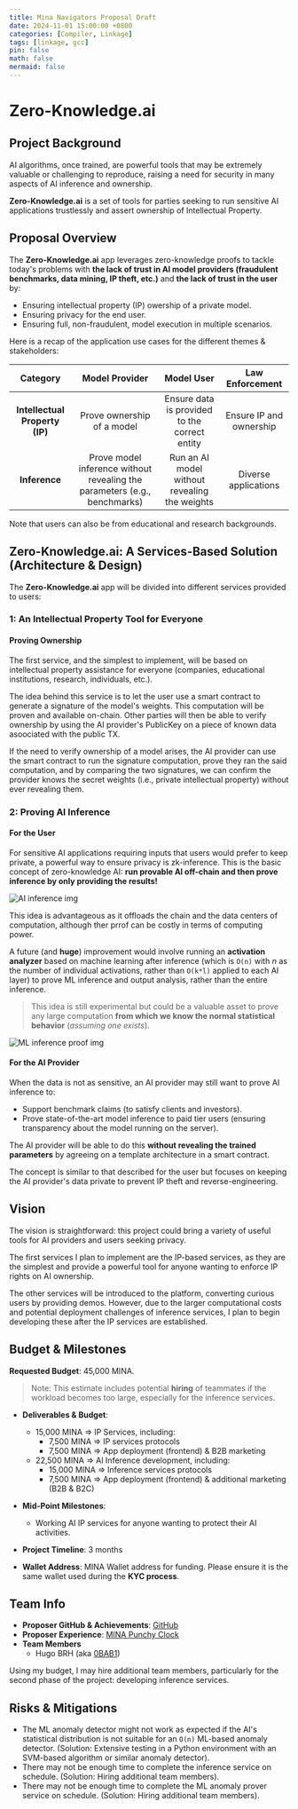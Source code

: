 ```yaml
---
title: Mina Navigators Proposal Draft
date: 2024-11-01 15:00:00 +0800
categories: [Compiler, Linkage]
tags: [linkage, gcc]
pin: false
math: false
mermaid: false
---
```


# Zero-Knowledge.ai

## Project Background

AI algorithms, once trained, are powerful tools that may be extremely valuable or challenging to reproduce, raising a need for security in many aspects of AI inference and ownership.

**Zero-Knowledge.ai** is a set of tools for parties seeking to run sensitive AI applications trustlessly and assert ownership of Intellectual Property.

## Proposal Overview

The **Zero-Knowledge.ai** app leverages zero-knowledge proofs to tackle today's problems with **the lack of trust in AI model providers (fraudulent benchmarks, data mining, IP theft, etc.)** and **the lack of trust in the user** by:

- Ensuring intellectual property (IP) owership of a private model.
- Ensuring privacy for the end user.
- Ensuring full, non-fraudulent, model execution in multiple scenarios.

Here is a recap of the application use cases for the different themes & stakeholders:

| Category     | Model Provider | Model User                       | Law Enforcement                |
|:------------:|:--------------:|:---------------------------------:|:-------------------------------:|
| **Intellectual Property (IP)**       | Prove ownership of a model | Ensure data is provided to the correct entity  | Ensure IP and ownership |
| **Inference**| Prove model inference without revealing the parameters (e.g., benchmarks) | Run an AI model without revealing the weights | Diverse applications |

Note that users can also be from educational and research backgrounds.

## **Zero-Knowledge.ai**: A Services-Based Solution (Architecture & Design)

The **Zero-Knowledge.ai** app will be divided into different services provided to users:

### 1: An Intellectual Property Tool for Everyone

#### Proving Ownership

The first service, and the simplest to implement, will be based on intellectual property assistance for everyone (companies, educational institutions, research, individuals, etc.).

The idea behind this service is to let the user use a smart contract to generate a signature of the model's weights. This computation will be proven and available on-chain. Other parties will then be able to verify ownership by using the AI provider's PublicKey on a piece of known data asoociated with the public TX.

If the need to verify ownership of a model arises, the AI provider can use the smart contract to run the signature computation, prove they ran the said computation, and by comparing the two signatures, we can confirm the provider knows the secret weights (i.e., private intellectual property) without ever revealing them.

### 2: Proving AI Inference

#### For the User

For sensitive AI applications requiring inputs that users would prefer to keep private, a powerful way to ensure privacy is zk-inference. This is the basic concept of zero-knowledge AI: **run provable AI off-chain and then prove inference by only providing the results!**

![AI inference img](https://image.noelshack.com/fichiers/2024/44/5/1730466190-capture-d-cran-du-2024-11-01-14-02-38.png)

This idea is advantageous as it offloads the chain and the data centers of computation, although ther prrof can be costly in terms of computing power.

A future (and **huge**) improvement would involve running an **activation analyzer** based on machine learning after inference (which is ```O(n)``` with _n_ as the number of individual activations, rather than ```O(k*l)``` applied to each AI layer) to prove ML inference and output analysis, rather than the entire inference.

> This idea is still experimental but could be a valuable asset to prove any large computation **from which we know the normal statistical behavior** (*assuming one exists*).

![ML inference proof img](https://image.noelshack.com/fichiers/2024/44/5/1730466475-capture-d-cran-du-2024-11-01-14-07-43.png)

#### For the AI Provider

When the data is not as sensitive, an AI provider may still want to prove AI inference to:

- Support benchmark claims (to satisfy clients and investors).
- Prove state-of-the-art model inference to paid tier users (ensuring transparency about the model running on the server).

The AI provider will be able to do this **without revealing the trained parameters** by agreeing on a template architecture in a smart contract.

The concept is similar to that described for the user but focuses on keeping the AI provider's data private to prevent IP theft and reverse-engineering.

## Vision

The vision is straightforward: this project could bring a variety of useful tools for AI providers and users seeking privacy.

The first services I plan to implement are the IP-based services, as they are the simplest and provide a powerful tool for anyone wanting to enforce IP rights on AI ownership.

The other services will be introduced to the platform, converting curious users by providing demos. However, due to the larger computational costs and potential deployment challenges of inference services, I plan to begin developing these after the IP services are established.

## Budget & Milestones

**Requested Budget**: 45,000 MINA.

> Note: This estimate includes potential **hiring** of teammates if the workload becomes too large, especially for the inference services.

- **Deliverables & Budget**:
  - 15,000 MINA => IP Services, including:
    - 7,500 MINA => IP services protocols
    - 7,500 MINA => App deployment (frontend) & B2B marketing
  - 22,500 MINA => AI Inference development, including:
    - 15,000 MINA => Inference services protocols
    - 7,500 MINA => App deployment (frontend) & additional marketing (B2B & B2C)

- **Mid-Point Milestones**:
  - Working AI IP services for anyone wanting to protect their AI activities.

- **Project Timeline**: 3 months

- **Wallet Address**: MINA Wallet address for funding. Please ensure it is the same wallet used during the **KYC process**.

## Team Info

- **Proposer GitHub & Achievements**: [GitHub](https://github.com/0BAB1)
- **Proposer Experience**: [MINA Punchy Clock](https://github.com/0BAB1/MINA-Punchy-Clock)
- **Team Members**
  - Hugo BRH (aka [0BAB1](https://www.linkedin.com/in/hugo-babin-riby-79aa89235/))

Using my budget, I may hire additional team members, particularly for the second phase of the project: developing inference services.

## Risks & Mitigations

- The ML anomaly detector might not work as expected if the AI's statistical distribution is not suitable for an ```O(n)``` ML-based anomaly detector. (Solution: Extensive testing in a Python environment with an SVM-based algorithm or similar anomaly detector).
- There may not be enough time to complete the inference service on schedule. (Solution: Hiring additional team members).
- There may not be enough time to complete the ML anomaly prover service on schedule. (Solution: Hiring additional team members).
